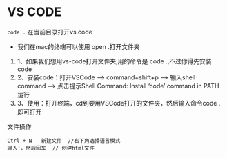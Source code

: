 # VS CODE

`code .` 在当前目录打开vs code

* 我们在mac的终端可以使用 open .打开文件夹
1. 1、如果我们想用vs-code打开文件夹,用的命令是 code .,不过你得先安装code
2. 2、安装code：打开VSCode –> command+shift+p –> 输入shell command –> 点击提示Shell Command: Install ‘code’ command in PATH运行
3. 3、使用：打开终端，cd到要用VSCode打开的文件夹，然后输入命令code .即可打开

文件操作
``` 
Ctrl + N   新建文件  //右下角选择语言模式
输入!，然后回车  // 创建html文件
```






